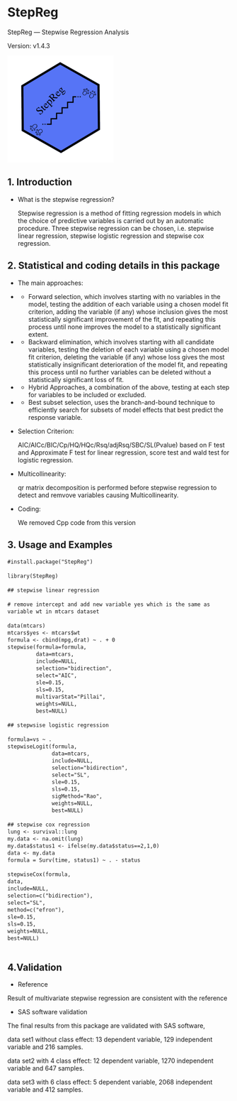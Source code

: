 # StepReg

StepReg — Stepwise Regression Analysis  

Version: v1.4.3

![StepReg logo](man/figures/logo.png) 

## 1. Introduction

* What is the stepwise regression?
  
  Stepwise regression is a method of fitting regression models in which the choice of predictive variables is carried out by an automatic procedure.
  Three stepwise regression can be chosen, i.e. stepwise linear regression, stepwise logistic regression and stepwise cox regression.


## 2. Statistical and coding details in this package

* The main approaches:

* * Forward selection, which involves starting with no variables in the model, testing the addition of each variable using a chosen model fit criterion, adding the variable (if any) whose inclusion gives the most statistically significant improvement of the fit, and repeating this process until none improves the model to a statistically significant extent.

* * Backward elimination, which involves starting with all candidate variables, testing the deletion of each variable using a chosen model fit criterion, deleting the variable (if any) whose loss gives the most statistically insignificant deterioration of the model fit, and repeating this process until no further variables can be deleted without a statistically significant loss of fit.

* * Hybrid Approaches, a combination of the above, testing at each step for variables to be included or excluded.

* * Best subset selection, uses the branch-and-bound technique to efficiently search for subsets of model effects that best predict the response variable.

* Selection Criterion:
  
  AIC/AICc/BIC/Cp/HQ/HQc/Rsq/adjRsq/SBC/SL(Pvalue) based on F test and Approximate F test for linear regression, score test and wald test for logistic regression.

* Multicollinearity:
  
  qr matrix decomposition is performed before stepwise regression to detect and remvove variables causing Multicollinearity.

* Coding:
  
  We removed Cpp code from this version

## 3. Usage and Examples

```
#install.package("StepReg")

library(StepReg)

## stepwise linear regression

# remove intercept and add new variable yes which is the same as variable wt in mtcars dataset

data(mtcars)
mtcars$yes <- mtcars$wt
formula <- cbind(mpg,drat) ~ . + 0
stepwise(formula=formula,
         data=mtcars,
         include=NULL,
         selection="bidirection",
         select="AIC",
         sle=0.15,
         sls=0.15,
         multivarStat="Pillai",
         weights=NULL,
         best=NULL)

## stepwsise logistic regression

formula=vs ~ .
stepwiseLogit(formula,
              data=mtcars,
              include=NULL,
              selection="bidirection",
              select="SL",
              sle=0.15,
              sls=0.15,
              sigMethod="Rao",
              weights=NULL,
              best=NULL)
							
## stepwise cox regression
lung <- survival::lung
my.data <- na.omit(lung)
my.data$status1 <- ifelse(my.data$status==2,1,0)
data <- my.data
formula = Surv(time, status1) ~ . - status

stepwiseCox(formula,
data,
include=NULL,
selection=c("bidirection"),
select="SL",
method=c("efron"),
sle=0.15,
sls=0.15,
weights=NULL,
best=NULL)


```
## 4.Validation
* Reference

Result of multivariate stepwise regression are consistent with the reference
* SAS software validation

The final results from this package are validated with SAS software,

data set1 without class effect: 13 dependent variable, 129 independent variable and 216 samples.

data set2 with 4 class effect: 12 dependent variable, 1270 independent variable and 647 samples.

data set3 with 6 class effect: 5 dependent variable, 2068 independent variable and 412 samples.
